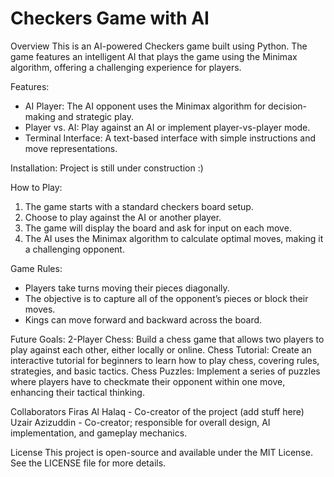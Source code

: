 # Checkers Game with AI

Overview
  This is an AI-powered Checkers game built using Python. The game features an intelligent AI that plays the game using the Minimax algorithm, offering a challenging experience for players.

Features:
  - AI Player: The AI opponent uses the Minimax algorithm for decision-making and strategic play.
  - Player vs. AI: Play against an AI or implement player-vs-player mode.
  - Terminal Interface: A text-based interface with simple instructions and move representations.

Installation:
Project is still under construction :)

How to Play:
  1. The game starts with a standard checkers board setup.
  2. Choose to play against the AI or another player.
  3. The game will display the board and ask for input on each move.
  4. The AI uses the Minimax algorithm to calculate optimal moves, making it a challenging opponent.


Game Rules:
  - Players take turns moving their pieces diagonally.
  - The objective is to capture all of the opponent’s pieces or block their moves.
  - Kings can move forward and backward across the board.

Future Goals:
  2-Player Chess: Build a chess game that allows two players to play against each other, either locally or online.
  Chess Tutorial: Create an interactive tutorial for beginners to learn how to play chess, covering rules, strategies, and basic tactics.
  Chess Puzzles: Implement a series of puzzles where players have to checkmate their opponent within one move, enhancing their tactical thinking.
  
Collaborators
Firas Al Halaq - Co-creator of the project (add stuff here)
Uzair Azizuddin - Co-creator; responsible for overall design, AI implementation, and gameplay mechanics.

License
This project is open-source and available under the MIT License. See the LICENSE file for more details.


